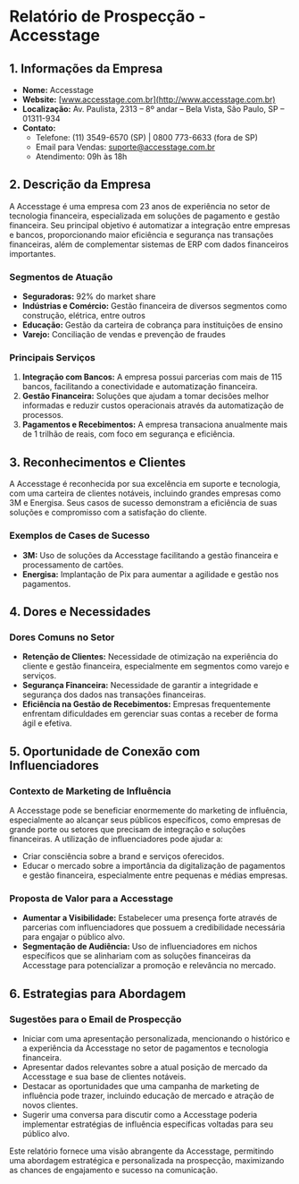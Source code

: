 # Relatório de Prospecção - Accesstage

## 1. Informações da Empresa

- **Nome:** Accesstage
- **Website:** [www.accesstage.com.br](http://www.accesstage.com.br)
- **Localização:** Av. Paulista, 2313 – 8º andar – Bela Vista, São Paulo, SP – 01311-934
- **Contato:** 
  - Telefone: (11) 3549-6570 (SP) | 0800 773-6633 (fora de SP)
  - Email para Vendas: suporte@accesstage.com.br
  - Atendimento: 09h às 18h

## 2. Descrição da Empresa

A Accesstage é uma empresa com 23 anos de experiência no setor de tecnologia financeira, especializada em soluções de pagamento e gestão financeira. Seu principal objetivo é automatizar a integração entre empresas e bancos, proporcionando maior eficiência e segurança nas transações financeiras, além de complementar sistemas de ERP com dados financeiros importantes.

### Segmentos de Atuação

- **Seguradoras:** 92% do market share
- **Indústrias e Comércio:** Gestão financeira de diversos segmentos como construção, elétrica, entre outros
- **Educação:** Gestão da carteira de cobrança para instituições de ensino
- **Varejo:** Conciliação de vendas e prevenção de fraudes

### Principais Serviços

1. **Integração com Bancos:** A empresa possui parcerias com mais de 115 bancos, facilitando a conectividade e automatização financeira.
2. **Gestão Financeira:** Soluções que ajudam a tomar decisões melhor informadas e reduzir custos operacionais através da automatização de processos.
3. **Pagamentos e Recebimentos:** A empresa transaciona anualmente mais de 1 trilhão de reais, com foco em segurança e eficiência.

## 3. Reconhecimentos e Clientes

A Accesstage é reconhecida por sua excelência em suporte e tecnologia, com uma carteira de clientes notáveis, incluindo grandes empresas como 3M e Energisa. Seus casos de sucesso demonstram a eficiência de suas soluções e compromisso com a satisfação do cliente.

### Exemplos de Cases de Sucesso

- **3M:** Uso de soluções da Accesstage facilitando a gestão financeira e processamento de cartões.
- **Energisa:** Implantação de Pix para aumentar a agilidade e gestão nos pagamentos.

## 4. Dores e Necessidades

### Dores Comuns no Setor

- **Retenção de Clientes:** Necessidade de otimização na experiência do cliente e gestão financeira, especialmente em segmentos como varejo e serviços.
- **Segurança Financeira:** Necessidade de garantir a integridade e segurança dos dados nas transações financeiras.
- **Eficiência na Gestão de Recebimentos:** Empresas frequentemente enfrentam dificuldades em gerenciar suas contas a receber de forma ágil e efetiva.

## 5. Oportunidade de Conexão com Influenciadores

### Contexto de Marketing de Influência

A Accesstage pode se beneficiar enormemente do marketing de influência, especialmente ao alcançar seus públicos específicos, como empresas de grande porte ou setores que precisam de integração e soluções financeiras. A utilização de influenciadores pode ajudar a:

- Criar consciência sobre a brand e serviços oferecidos.
- Educar o mercado sobre a importância da digitalização de pagamentos e gestão financeira, especialmente entre pequenas e médias empresas.

### Proposta de Valor para a Accesstage

- **Aumentar a Visibilidade:** Estabelecer uma presença forte através de parcerias com influenciadores que possuem a credibilidade necessária para engajar o público alvo.
- **Segmentação de Audiência:** Uso de influenciadores em nichos específicos que se alinhariam com as soluções financeiras da Accesstage para potencializar a promoção e relevância no mercado.

## 6. Estrategias para Abordagem 

### Sugestões para o Email de Prospecção

- Iniciar com uma apresentação personalizada, mencionando o histórico e a experiência da Accesstage no setor de pagamentos e tecnologia financeira.
- Apresentar dados relevantes sobre a atual posição de mercado da Accesstage e sua base de clientes notáveis.
- Destacar as oportunidades que uma campanha de marketing de influência pode trazer, incluindo educação de mercado e atração de novos clientes.
- Sugerir uma conversa para discutir como a Accesstage poderia implementar estratégias de influência específicas voltadas para seu público alvo.

Este relatório fornece uma visão abrangente da Accesstage, permitindo uma abordagem estratégica e personalizada na prospecção, maximizando as chances de engajamento e sucesso na comunicação.